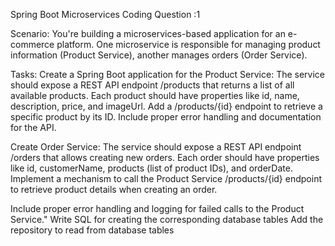 Spring Boot Microservices Coding Question :1
 
Scenario:
You're building a microservices-based application for an e-commerce platform. One microservice is responsible for managing product information (Product Service), another manages orders (Order Service). 
 
Tasks:
Create a Spring Boot application for the Product Service:
The service should expose a REST API endpoint /products that returns a list of all available products.
Each product should have properties like id, name, description, price, and imageUrl.
Add a /products/{id} endpoint to retrieve a specific product by its ID. Include proper error handling and documentation for the API. 
 
Create Order Service:
The service should expose a REST API endpoint /orders that allows creating new orders.
Each order should have properties like id, customerName, products (list of product IDs), and orderDate.
Implement a mechanism to call the Product Service /products/{id} endpoint to retrieve product details when creating an order.
 
Include proper error handling and logging for failed calls to the Product Service."
Write SQL for creating the corresponding  database tables
Add the repository to read from database tables

